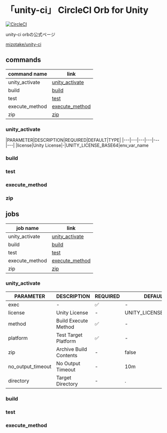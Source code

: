 # 「unity-ci」 CircleCI Orb for Unity

[![CircleCI](https://circleci.com/gh/MizoTake/unity-ci.svg?style=svg)](https://circleci.com/gh/MizoTake/unity-ci)

unity-ci orbの公式ページ

[mizotake/unity-ci](https://circleci.com/orbs/registry/orb/mizotake/unity-ci)

## commands
|command name|link|
|---|---|
|unity_activate|[unity_activate](#unity_activate)|
|build|[build](#build)|
|test|[test](#test)|
|execute_method|[execute_method](execute_method)|
|zip|[zip](zip)|

### unity_activate

|PARAMETER|DESCRIPTION|REQUIRED|DEFAULT|TYPE|
|---|---|---|---|---|---|
|license|Unity License|-|UNITY_LICENSE_BASE64|env_var_name

### build

### test

### execute_method

### zip

## jobs

|job name|link|
|---|---|
|unity_activate|[unity_activate](#unity_activate)|
|build|[build](#build)|
|test|[test](#test)|
|execute_method|[execute_method](execute_method)|
|zip|[zip](zip)|

### unity_activate

|PARAMETER|DESCRIPTION|REQUIRED|DEFAULT|TYPE|
|---|---|---|---|---|
|exec|-|:white_check_mark:|-|executor|
|license|Unity License|-|UNITY_LICENSE_BASE64|env_var_name
method|Build Execute Method|:white_check_mark:|-|string
platform|Test Target Platform|:white_check_mark:|-|string
zip|Archive Build Contents|-|false|boolean
no_output_timeout|No Output Timeout|-|10m|string
directory|Target Directory|-|.|string|

### build

### test

### execute_method
